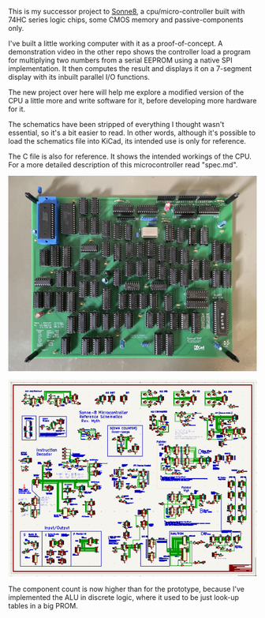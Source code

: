 This is my successor project to
[Sonne8](https://github.com/michaelmangelsdorf/Sonne8), a cpu/micro-controller built with
74HC series logic chips, some CMOS memory and passive-components only.

I've built a little working computer with it as a proof-of-concept. A demonstration video in the other repo shows the controller load a program for multiplying two numbers from a serial EEPROM using a native SPI implementation. It then computes the result and displays it on a 7-segment display with its inbuilt parallel I/O functions.

The new project over here will help me explore a modified version of the CPU a little more and write software for it,
before developing more hardware for it.

The schematics have been stripped of everything I thought wasn't essential, so it's a bit
easier to read. In other words, although it's possible to load the schematics file into KiCad,
its intended use is only for reference.

The C file is also for reference. It shows the intended workings of the CPU. For a more detailed description of this microcontroller read "spec.md".

![PCB with working Sonne8 micro-controller](https://github.com/michaelmangelsdorf/myth/blob/main/sonne8pcb.jpg)

![PCB with working Sonne8 micro-controller](https://github.com/michaelmangelsdorf/myth/blob/main/mythkicad.png)

The component count is now higher than for the prototype, because I've implemented the ALU in discrete logic, where it used to be just look-up tables in a big PROM.
